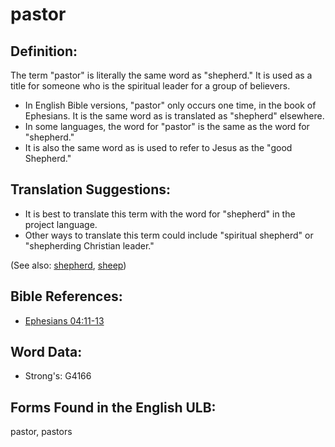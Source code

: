 # pastor

## Definition:

The term "pastor" is literally the same word as "shepherd." It is used as a title for someone who is the spiritual leader for a group of believers.

* In English Bible versions, "pastor" only occurs one time, in the book of Ephesians. It is the same word as is translated as "shepherd" elsewhere.
* In some languages, the word for "pastor" is the same as the word for "shepherd."
* It is also the same word as is used to refer to Jesus as the "good Shepherd."

## Translation Suggestions:

* It is best to translate this term with the word for "shepherd" in the project language.
* Other ways to translate this term could include "spiritual shepherd" or "shepherding Christian leader."

(See also: [shepherd](../other/shepherd.md), [sheep](../other/sheep.md))

## Bible References:

* [Ephesians 04:11-13](rc://en/tn/help/eph/04/11)

## Word Data:

* Strong's: G4166

## Forms Found in the English ULB:

pastor, pastors
